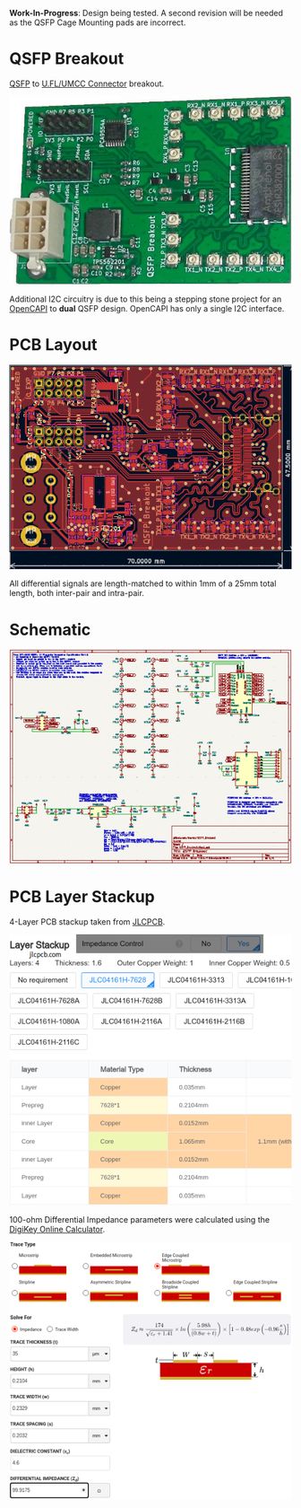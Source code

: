 **Work-In-Progress**: Design being tested. A second revision will be needed as the QSFP Cage Mounting pads are incorrect.


# QSFP Breakout

[QSFP](https://en.wikipedia.org/wiki/Small_Form-factor_Pluggable#QSFP) to [U.FL/UMCC Connector](https://en.wikipedia.org/wiki/Hirose_U.FL) breakout.

![QSFP Breakout Board](img/QSFP_Breakout.jpg)

Additional I2C circuitry is due to this being a stepping stone project for an [OpenCAPI](https://files.openpower.foundation/s/xSQPe6ypoakKQdq/download/25Gbps-spec-20171108.pdf) to **dual** QSFP design. OpenCAPI has only a single I2C interface.


# PCB Layout

![QSFP Breakout PCB Layout](img/QSFP_Breakout_PCB_Layout.png)

All differential signals are length-matched to within 1mm of a 25mm total length, both inter-pair and intra-pair.


# Schematic

![QSFP Breakout Schematic](img/QSFP_Breakout_Schematic.png)


# PCB Layer Stackup

4-Layer PCB stackup taken from [JLCPCB](https://jlcpcb.com/capabilities/pcb-capabilities).

![PCB Layer Stackup](img/Layer_Stackup.png)

100-ohm Differential Impedance parameters were calculated using the [DigiKey Online Calculator](https://www.digikey.com/en/resources/conversion-calculators/conversion-calculator-pcb-trace-impedance).

![PCB Differential Impedance Calculation](img/PCB_Impedance_100ohm_0.2329mm_0.2032mm_on_0.21mm_7628.png)


